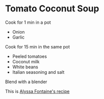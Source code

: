 # Tomato Coconut Soup

Cook for 1 min in a pot
* Onion
* Garlic

Cook for 15 min in the same pot
* Peeled tomatoes
* Coconut milk
* White beans
* Italian seasoning and salt

Blend with a blender

This is [Alyssa Fontaine's recipe](https://www.tiktok.com/@alyssafontainerd/video/6906317892258778374?lang=en)
